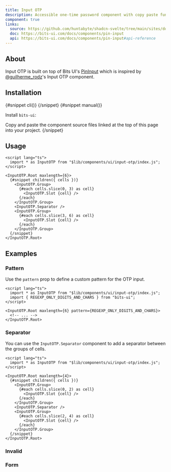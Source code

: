 ```yaml
---
title: Input OTP
description: Accessible one-time password component with copy paste functionality.
component: true
links:
  source: https://github.com/huntabyte/shadcn-svelte/tree/main/sites/docs/src/lib/registry/ui/input-otp
  doc: https://bits-ui.com/docs/components/pin-input
  api: https://bits-ui.com/docs/components/pin-input#api-reference
---
```


<script>
	import { ComponentPreview, PMAddComp, PMInstall, Step, Steps, InstallTabs } from '$lib/components/docs';
</script>

<ComponentPreview name="input-otp-demo">

<div></div>

</ComponentPreview>

## About

Input OTP is built on top of Bits UI's [PinInput](https://bits-ui.com/docs/components/pin-input) which is inspired by [@guilherme_rodz](https://twitter.com/guilherme_rodz)'s Input OTP component.

## Installation

<InstallTabs>
{#snippet cli()}
<PMAddComp name="input-otp" />
{/snippet}
{#snippet manual()}
<Steps>
<Step>

Install `bits-ui`:

</Step>
<PMInstall command="bits-ui -D" />
<Step>Copy and paste the component source files linked at the top of this page into your project.</Step>
</Steps>
{/snippet}
</InstallTabs>

## Usage

```svelte
<script lang="ts">
  import * as InputOTP from "$lib/components/ui/input-otp/index.js";
</script>

<InputOTP.Root maxlength={6}>
  {#snippet children({ cells })}
    <InputOTP.Group>
      {#each cells.slice(0, 3) as cell}
        <InputOTP.Slot {cell} />
      {/each}
    </InputOTP.Group>
    <InputOTP.Separator />
    <InputOTP.Group>
      {#each cells.slice(3, 6) as cell}
        <InputOTP.Slot {cell} />
      {/each}
    </InputOTP.Group>
  {/snippet}
</InputOTP.Root>
```

## Examples

### Pattern

Use the `pattern` prop to define a custom pattern for the OTP input.

<ComponentPreview name="input-otp-pattern">

<div></div>

</ComponentPreview>

```svelte showLineNumbers {3,6}
<script lang="ts">
  import * as InputOTP from "$lib/components/ui/input-otp/index.js";
  import { REGEXP_ONLY_DIGITS_AND_CHARS } from "bits-ui";
</script>

<InputOTP.Root maxlength={6} pattern={REGEXP_ONLY_DIGITS_AND_CHARS}>
  <!-- ... -->
</InputOTP.Root>
```

### Separator

You can use the `InputOTP.Separator` component to add a separator between the groups of cells.

<ComponentPreview name="input-otp-separator">

<div></div>

</ComponentPreview>

```svelte showLineNumbers
<script lang="ts">
  import * as InputOTP from "$lib/components/ui/input-otp/index.js";
</script>

<InputOTP.Root maxlength={4}>
  {#snippet children({ cells })}
    <InputOTP.Group>
      {#each cells.slice(0, 2) as cell}
        <InputOTP.Slot {cell} />
      {/each}
    </InputOTP.Group>
    <InputOTP.Separator />
    <InputOTP.Group>
      {#each cells.slice(2, 4) as cell}
        <InputOTP.Slot {cell} />
      {/each}
    </InputOTP.Group>
  {/snippet}
</InputOTP.Root>
```

### Invalid

<ComponentPreview name="input-otp-invalid">

<div></div>

</ComponentPreview>

### Form

<ComponentPreview name="input-otp-form">

<div></div>

</ComponentPreview>
